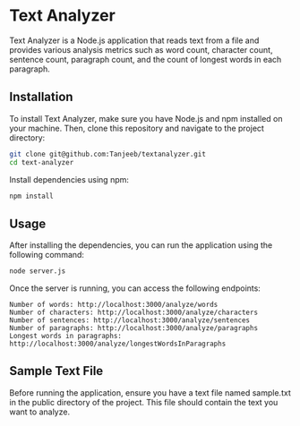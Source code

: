# Text Analyzer

Text Analyzer is a Node.js application that reads text from a file and provides various analysis metrics such as word count, character count, sentence count, paragraph count, and the count of longest words in each paragraph.

## Installation

To install Text Analyzer, make sure you have Node.js and npm installed on your machine. Then, clone this repository and navigate to the project directory:

```bash
git clone git@github.com:Tanjeeb/textanalyzer.git
cd text-analyzer

```
Install dependencies using npm:

```bash
npm install

```
## Usage

After installing the dependencies, you can run the application using the following command:
```bash
node server.js

```
Once the server is running, you can access the following endpoints:

    Number of words: http://localhost:3000/analyze/words
    Number of characters: http://localhost:3000/analyze/characters
    Number of sentences: http://localhost:3000/analyze/sentences
    Number of paragraphs: http://localhost:3000/analyze/paragraphs
    Longest words in paragraphs: http://localhost:3000/analyze/longestWordsInParagraphs


## Sample Text File

Before running the application, ensure you have a text file named sample.txt in the public directory of the project. This file should contain the text you want to analyze.
